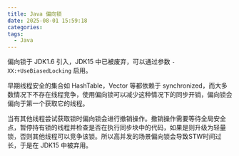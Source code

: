 ```yaml
---
title: Java 偏向锁
date: 2025-08-01 15:59:18
categories: 
tags:
  - Java
---
```

偏向锁于 JDK1.6 引入，JDK15 中已被废弃，可以通过参数 `-XX:+UseBiasedLocking` 启用。

早期线程安全的集合如 HashTable，Vector 等都依赖于 synchronized，而大多数情况下不存在线程竞争，使用偏向锁可以减少这种情况下的同步开销，偏向锁会偏向于第一个获取它的线程。

当有其他线程尝试获取锁时偏向锁会进行撤销操作。撤销操作需要等待全局安全点，暂停持有锁的线程并检查是否在执行同步块中的代码，如果是则升级为轻量锁，否则其他线程可以竞争该锁。所以高并发的场景偏向锁会导致STW时间过长，于是在 JDK15 中被弃用。


